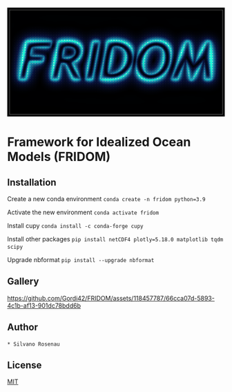[![](Experiments/ShallowWater/FridomAnimation/fridom-title.png)](https://www.youtube.com/watch?v=Fotni4P2ZQs)

# Framework for Idealized Ocean Models (FRIDOM)

## Installation

Create a new conda environment
```conda create -n fridom python=3.9```

Activate the new environment
```conda activate fridom```

Install cupy
```conda install -c conda-forge cupy```

Install other packages
```pip install netCDF4 plotly=5.18.0 matplotlib tqdm scipy```

Upgrade nbformat
```pip install --upgrade nbformat```

## Gallery
https://github.com/Gordi42/FRIDOM/assets/118457787/66cca07d-5893-4c1b-af13-901dc78bdd6b


## Author
    * Silvano Rosenau

## License


[MIT](LICENSE.txt)



